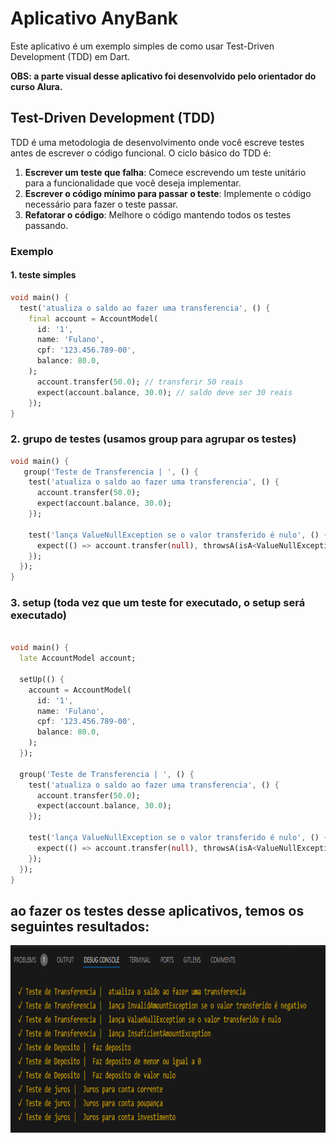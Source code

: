 # Aplicativo AnyBank

Este aplicativo é um exemplo simples de como usar Test-Driven Development (TDD) em Dart.

**OBS: a parte visual desse aplicativo foi desenvolvido pelo orientador do curso Alura.**

## Test-Driven Development (TDD)

TDD é uma metodologia de desenvolvimento onde você escreve testes antes de escrever o código funcional. O ciclo básico do TDD é:

1. **Escrever um teste que falha**: Comece escrevendo um teste unitário para a funcionalidade que você deseja implementar.
2. **Escrever o código mínimo para passar o teste**: Implemente o código necessário para fazer o teste passar.
3. **Refatorar o código**: Melhore o código mantendo todos os testes passando.

### Exemplo



#### 1. teste simples
```dart
void main() {
  test('atualiza o saldo ao fazer uma transferencia', () {
    final account = AccountModel(
      id: '1',
      name: 'Fulano',
      cpf: '123.456.789-00',
      balance: 80.0,
    ); 
      account.transfer(50.0); // transferir 50 reais
      expect(account.balance, 30.0); // saldo deve ser 30 reais
    });
}
```
### 2. grupo de testes (usamos group para agrupar os testes)
```dart
void main() {
   group('Teste de Transferencia | ', () {
    test('atualiza o saldo ao fazer uma transferencia', () {
      account.transfer(50.0);
      expect(account.balance, 30.0);
    });

    test('lança ValueNullException se o valor transferido é nulo', () {
      expect(() => account.transfer(null), throwsA(isA<ValueNullException>()));
    });
  });
}

```
### 3. setup (toda vez que um teste for executado, o setup será executado)
```dart

void main() {
  late AccountModel account;

  setUp(() {
    account = AccountModel(
      id: '1',
      name: 'Fulano',
      cpf: '123.456.789-00',
      balance: 80.0,
    );
  });

  group('Teste de Transferencia | ', () {
    test('atualiza o saldo ao fazer uma transferencia', () {
      account.transfer(50.0);
      expect(account.balance, 30.0);
    });

    test('lança ValueNullException se o valor transferido é nulo', () {
      expect(() => account.transfer(null), throwsA(isA<ValueNullException>()));
    });
  });
}

```

## ao fazer os testes desse aplicativos, temos os seguintes resultados:
<p align="center">
  <img width="750" height="300" src="/assets/to_readme/retornos.png">
</p>